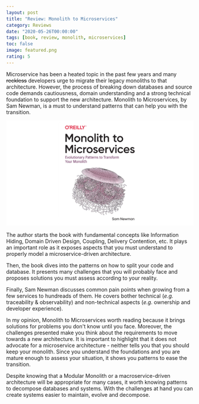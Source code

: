 ```yaml
---
layout: post
title: "Review: Monolith to Microservices"
category: Reviews
date: "2020-05-26T00:00:00"
tags: [book, review, monolith, microservices]
toc: false
image: featured.png
rating: 5
---
```


Microservice has been a heated topic in the past few years and many ~~reckless~~ developers urge to migrate their legacy monoliths to that architecture. However, the process of breaking down databases and source code demands cautiousness, domain understanding and a strong technical foundation to support the new architecture. Monolith to Microservices, by Sam Newman, is a must to understand patterns that can help you with the transition.

![Monolith to Microservices](./featured.png "Monolith to Microservices")

The author starts the book with fundamental concepts like Information Hiding, Domain Driven Design, Coupling, Delivery Contention, etc. It plays an important role as it exposes aspects that you must understand to properly model a microservice-driven architecture.

Then, the book dives into the patterns on how to split your code and database. It presents many challenges that you will probably face and proposes solutions you must assess according to your reality.

Finally, Sam Newman discusses common pain points when growing from a few services to hundreads of them. He covers bother technical (_e.g._ traceability & observability) and non-technical aspects (_e.g_. ownership and developer experience).

In my opinion, Monolith to Microservices worth reading because it brings solutions for problems you don't know until you face. Moreover, the challenges presented make you think about the requirements to move towards a new architecture. It is important to highlight that it does not advocate for a microservice architecture - neither tells you that you should keep your monolith. Since you understand the foundations and you are mature enough to assess your situation, it shows you patterns to ease the transition.

Despite knowing that a Modular Monolith or a macroservice-driven architecture will be appropriate for many cases, it worth knowing patterns to decompose databases and systems. With the challenges at hand you can create systems easier to maintain, evolve and decompose.
